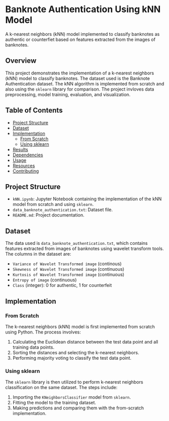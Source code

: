 # Banknote Authentication Using kNN Model

A k-nearest neighbors (kNN) model implemented to classify banknotes as authentic or counterfiet based on features extracted from the images of banknotes.

## Overview

This project demonstrates the implementation of a k-nearest neighbors (kNN) model to classify banknotes. The dataset used is the Banknote Authentication dataset. The kNN algorithm is implemented from scratch and also using the `sklearn` library for comparison. The project invloves data preprocessing, model training, evaluation, and visualization.

## Table of Contents

- [Project Structure](#project-structure)
- [Dataset](#dataset)
- [Implementation](#implementation)
  - [From Scratch](#from-scratch)
  - [Using sklearn](#using-sklearn)
- [Results](#results)
- [Dependencies](#dependencies)
- [Usage](#usage)
- [Resources](#resources)
- [Contributing](#contributing)

## Project Structure

- `kNN.ipynb`: Jupyter Notebook containing the implementation of the kNN model from scratch and using `sklearn`.
- `data_banknote_authentication.txt`: Dataset file.
- `README.md`: Project documentation.

## Dataset

The data used is `data_banknote_authentication.txt`, which contains features extracted from images of banknotes using wavelet transform tools. The columns in the dataset are:
- `Variance of Wavelet Transformed image` (continous)
- `Skewness of Wavelet Transformed image` (continuous)
- `Kurtosis of Wavelet Transformed image` (continuous)
- `Entropy of image` (continuous)
- `Class` (integer): 0 for authentic, 1 for counterfeit

## Implementation

### From Scratch 

The k-nearest neighbors (kNN) model is first implemented from scratch using Python. The process involves:
1. Calculating the Euclidean distance between the test data point and all training data points.
2. Sorting the distances and selecting the k-nearest neighbors.
3. Performing majority voting to classify the test data point.

### Using sklearn

The `sklearn` library is then utilized to perform k-nearest neighbors classification on the same dataset. The steps include:
1. Importing the `KNeighborsClassifier` model from `sklearn`.
2. Fitting the model to the training dataset.
3. Making predictions and comparing them with the from-scratch implementation.


